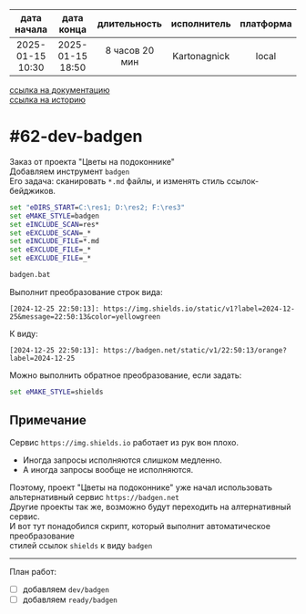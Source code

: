 |   дата начала    |    дата конца    |  длительность  | исполнитель  | платформа |
|:----------------:|:----------------:|:--------------:|:------------:|:---------:|
| 2025-01-15 10:30 | 2025-01-15 18:50 | 8 часов 20 мин | Kartonagnick |   local   |

[ссылка на документацию](../docs.md)  
[ссылка на историю](../history.md#-v062-dev)  

#62-dev-badgen
==============
Заказ от проекта "Цветы на подоконнике"  
Добавляем инструмент `badgen`  
Его задача: сканировать `*.md` файлы, и изменять стиль ссылок-бейджиков.  

```bat
set "eDIRS_START=C:\res1; D:\res2; F:\res3"
set eMAKE_STYLE=badgen
set eINCLUDE_SCAN=res*
set eEXCLUDE_SCAN=_*
set eINCLUDE_FILE=*.md
set eEXCLUDE_FILE=_*
set eEXCLUDE_FILE=_*

badgen.bat
```

Выполнит преобразование строк вида:  

```
[2024-12-25 22:50:13]: https://img.shields.io/static/v1?label=2024-12-25&message=22:50:13&color=yellowgreen
```

К виду:  

```
[2024-12-25 22:50:13]: https://badgen.net/static/v1/22:50:13/orange?label=2024-12-25
``` 

Можно выполнить обратное преобразование, если задать:
```bat
set eMAKE_STYLE=shields
```

Примечание
---
Сервис `https://img.shields.io` работает из рук вон плохо.  
 - Иногда запросы исполняются слишком медленно.  
 - А иногда запросы вообще не исполняются.  

Поэтому, проект "Цветы на подоконнике" уже начал использовать альтернативный сервис `https://badgen.net`  
Другие проекты так же, возможно будут переходить на алтернативный сервис.  
И вот тут понадобился скрипт, который выполнит автоматическое преобразование  
стилей ссылок `shields` к виду `badgen`  

--------------------------------------------------------------------------------

План работ:  
  - [ ] добавляем `dev/badgen`  
  - [ ] добавляем `ready/badgen`  

